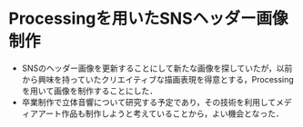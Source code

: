 # Processingを用いたSNSヘッダー画像制作
* SNSのヘッダー画像を更新することにして新たな画像を探していたが，以前から興味を持っていたクリエイティブな描画表現を得意とする，Processingを用いて画像を制作することにした．
* 卒業制作で立体音響について研究する予定であり，その技術を利用してメディアアート作品も制作しようと考えていることから，よい機会となった．
